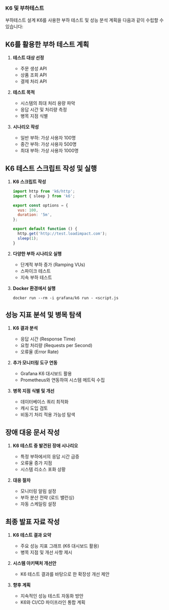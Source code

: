 ### K6 및 부하테스트

부하테스트 설계
K6를 사용한 부하 테스트 및 성능 분석 계획을 다음과 같이 수립할 수 있습니다:

## K6를 활용한 부하 테스트 계획

1. **테스트 대상 선정**
    - 주문 생성 API
    - 상품 조회 API
    - 결제 처리 API

2. **테스트 목적**
    - 시스템의 최대 처리 용량 파악
    - 응답 시간 및 처리량 측정
    - 병목 지점 식별

3. **시나리오 작성**
    - 일반 부하: 가상 사용자 100명
    - 중간 부하: 가상 사용자 500명
    - 최대 부하: 가상 사용자 1000명

## K6 테스트 스크립트 작성 및 실행

1. **K6 스크립트 작성**
   ```javascript
   import http from 'k6/http';
   import { sleep } from 'k6';

   export const options = {
     vus: 100,
     duration: '5m',
   };

   export default function () {
     http.get('http://test.loadimpact.com');
     sleep(1);
   }
   ```

2. **다양한 부하 시나리오 실행**
    - 단계적 부하 증가 (Ramping VUs)
    - 스파이크 테스트
    - 지속 부하 테스트

3. **Docker 환경에서 실행**
   ```
   docker run --rm -i grafana/k6 run - <script.js
   ```

## 성능 지표 분석 및 병목 탐색

1. **K6 결과 분석**
    - 응답 시간 (Response Time)
    - 요청 처리량 (Requests per Second)
    - 오류율 (Error Rate)

2. **추가 모니터링 도구 연동**
    - Grafana K6 대시보드 활용
    - Prometheus와 연동하여 시스템 메트릭 수집

3. **병목 지점 식별 및 개선**
    - 데이터베이스 쿼리 최적화
    - 캐시 도입 검토
    - 비동기 처리 적용 가능성 탐색

## 장애 대응 문서 작성

1. **K6 테스트 중 발견된 장애 시나리오**
    - 특정 부하에서의 응답 시간 급증
    - 오류율 증가 지점
    - 시스템 리소스 포화 상황

2. **대응 절차**
    - 모니터링 알림 설정
    - 부하 분산 전략 (로드 밸런싱)
    - 자동 스케일링 설정

## 최종 발표 자료 작성

1. **K6 테스트 결과 요약**
    - 주요 성능 지표 그래프 (K6 대시보드 활용)
    - 병목 지점 및 개선 사항 제시

2. **시스템 아키텍처 개선안**
    - K6 테스트 결과를 바탕으로 한 확장성 개선 제안

3. **향후 계획**
    - 지속적인 성능 테스트 자동화 방안
    - K6와 CI/CD 파이프라인 통합 계획

